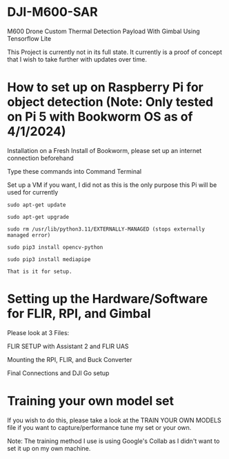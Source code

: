 # DJI-M600-SAR
M600 Drone Custom Thermal Detection Payload With Gimbal Using Tensorflow Lite

This Project is currently not in its full state. It currently is a proof of concept that I wish to take further with updates over time.

# How to set up on Raspberry Pi for object detection (Note: Only tested on Pi 5 with Bookworm OS as of 4/1/2024)

Installation on a Fresh Install of Bookworm, please set up an internet connection beforehand

Type these commands into Command Terminal

Set up a VM if you want, I did not as this is the only purpose this Pi will be used for currently
``` shell
sudo apt-get update

sudo apt-get upgrade

sudo rm /usr/lib/python3.11/EXTERNALLY-MANAGED (stops externally managed error)

sudo pip3 install opencv-python

sudo pip3 install mediapipe

That is it for setup.
```
# Setting up the Hardware/Software for FLIR, RPI, and Gimbal

Please look at 3 Files:

FLIR SETUP with Assistant 2 and FLIR UAS

Mounting the RPI, FLIR, and Buck Converter

Final Connections and DJI Go setup 

# Training your own model set

If you wish to do this, please take a look at the TRAIN YOUR OWN MODELS file if you want to capture/performance tune my set or your own.

Note: The training method I use is using Google's Collab as I didn't want to set it up on my own machine.
